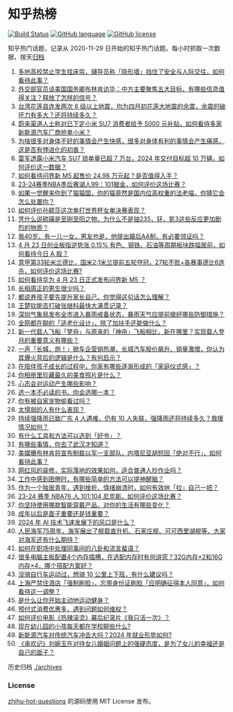 # 知乎热榜
[![Build Status](https://github.com/ToWeLong/zhihu-hot-questions/workflows/CI/badge.svg)](https://github.com/ToWeLong/zhihu-hot-questions/actions)
[![GitHub language](https://img.shields.io/badge/language-golang-orange.svg)](https://golang.org/)
[![GitHub license](https://img.shields.io/github/license/ToWeLong/zhihu-hot-questions)](https://github.com/ToWeLong/zhihu-hot-questions/blob/main/LICENSE)

知乎热门话题，记录从 2020-11-29 日开始的知乎热门话题。每小时抓取一次数据，按天[归档](./archives)

<!-- BEGIN -->

1. [多地高校禁止学生挂床帘，辅导员称「隐形墙」挡住了安全与人际交往，如何看待此事？](https://www.zhihu.com/question/653826349)
1. [外交部官员谈美国国务卿布林肯访华：中方主要聚焦五大目标，有哪些信息值得关注？释放了怎样的信号？](https://www.zhihu.com/question/653835647)
1. [台湾花莲县连发两次 6 级以上地震，均为四月初花莲大地震的余震，余震的破坏力有多大？还将持续多久？](https://www.zhihu.com/question/653825419)
1. [蔚来渠道人士称对已下定小米 SU7 消费者给予 5000 元补贴，如何看待多家新能源汽车厂商抢单小米？](https://www.zhihu.com/question/653842497)
1. [为啥很多对身体不好的事情会产生快感，很多对身体有利的事情会产生痛感，这是否有悖进化的初衷？](https://www.zhihu.com/question/653637359)
1. [雷军透露小米汽车 SU7 锁单量已超 7 万台，2024 年交付目标超 10 万辆，如何评价这一数据？](https://www.zhihu.com/question/653832381)
1. [如何看待问界新 M5 起售价 24.98 万元起？是否值得入手？](https://www.zhihu.com/question/653854718)
1. [23-24赛季NBA季后赛湖人99：101掘金，如何评价这场比赛？](https://www.zhihu.com/question/653842886)
1. [如果一觉醒来你到了猫猫国，你的猫竟然是国内位高权重的法老喵，你猜它会怎么处置你？](https://www.zhihu.com/question/650460810)
1. [如何评价孙颖莎这次单打世界杯女单决赛表现？](https://www.zhihu.com/question/653735273)
1. [凭什么说硫磺是至刚至阳之物，为什么不是铀235，钚，氦3这些反应更加剧烈的物质？](https://www.zhihu.com/question/653728438)
1. [我40岁。有一儿一女，男友也是，他提出婚后AA制，有必要领证吗？](https://www.zhihu.com/question/653698631)
1. [4 月 23 日创业板指逆势涨 0.15% 有色、钢铁、石油等周期板块跌幅居前，如何看待今日 A 股？](https://www.zhihu.com/question/653828096)
1. [意甲第33轮米兰德比，国米2:1米兰提前五轮夺冠，27轮不败+各赛事德比6连杀，如何评价这场比赛?](https://www.zhihu.com/question/653797124)
1. [如何看待华为 4 月 23 日正式发布问界新 M5 ？](https://www.zhihu.com/question/653847387)
1. [长相周正的男生很少吗？](https://www.zhihu.com/question/653373679)
1. [都说养孩子要先提升家长自己，你觉得这句话怎么理解？](https://www.zhihu.com/question/652450561)
1. [王楚钦能否打破张继科最快大满贯记录？](https://www.zhihu.com/question/653535141)
1. [深圳气象局发布全市进入暴雨戒备状态，暴雨天气应提前做好哪些防御措施？](https://www.zhihu.com/question/653853894)
1. [全网都在聊的「适老化设计」，除了加扶手还能做什么？](https://www.zhihu.com/question/646518740)
1. [新一代载人飞船「梦舟」与原来的「神舟」飞船相比，新在哪里？实现载人登月的重要意义有哪些？](https://www.zhihu.com/question/653423214)
1. [一声「长城，炮！」掀车企营销热潮，长城汽车股价飙升、销量激增，你认为其爆火背后的逻辑是什么？有何启示？](https://www.zhihu.com/question/653852254)
1. [在陪伴孩子成长的过程中，你家有哪些逐渐形成的「家庭仪式感」？](https://www.zhihu.com/question/653432462)
1. [你相册里珍藏最久的美食照片是什么？](https://www.zhihu.com/question/653296920)
1. [心态会对运动产生哪些影响？](https://www.zhihu.com/question/653374434)
1. [选一本不必读的书，你会选哪一本？](https://www.zhihu.com/question/653243895)
1. [你有被自家宠物偷看过吗？](https://www.zhihu.com/question/650460791)
1. [太懦弱的人有什么表现？](https://www.zhihu.com/question/482697567)
1. [持续强降雨已致广东 4 人遇难，仍有 10 人失联，强降雨还将持续多久？救援情况如何？](https://www.zhihu.com/question/653760049)
1. [有什么工具和方法可以选到「好书」？](https://www.zhihu.com/question/653243916)
1. [有哪些事情，你去了武汉才知道？](https://www.zhihu.com/question/292977484)
1. [美媒曝布林肯将宣布制裁以军一支部队，内塔尼亚胡怒回「绝对不行」，如何看待此事？](https://www.zhihu.com/question/653715806)
1. [网红风的装修，实际落地的效果如何，适合普通人抄作业吗？](https://www.zhihu.com/question/646518664)
1. [工作中感到困倦时，有哪些简单的方法可以提神醒脑？](https://www.zhihu.com/question/653669127)
1. [作为一个独居青年，遇到挫折、情绪崩溃时，如何有效地「拉」自己一把？](https://www.zhihu.com/question/653429312)
1. [23-24 赛季 NBA76 人 101:104 尼克斯，如何评价这场比赛？](https://www.zhihu.com/question/653813881)
1. [你坚持使用哪款智能穿戴产品，对你的生活有哪些变化？](https://www.zhihu.com/question/653433721)
1. [成年以后是面子重要还是钱重要？](https://www.zhihu.com/question/648740700)
1. [2024 年 AI 技术飞速发展下的风口是什么？](https://www.zhihu.com/question/646799200)
1. [人民海军75周年，海军展出了舰载直升机、石家庄舰、可可西里湖舰等，大家对海军还有什么期待？](https://www.zhihu.com/question/653718091)
1. [如何在职场中处理同事间的八卦和流言蜚语？](https://www.zhihu.com/question/653473953)
1. [很多电脑主板配置4个内存插槽，在选配内存时有何讲究？32G内存×2和16G内存×4，哪个搭配方案好？](https://www.zhihu.com/question/652999093)
1. [没骑自行车运动过，想骑 10 公里上下班，有什么建议吗？](https://www.zhihu.com/question/653134552)
1. [上海严禁住酒店「强制刷脸」，忘带身份证刷脸「应明确征得本人同意」，如何看待这一调整？](https://www.zhihu.com/question/653740485)
1. [是什么让你开始主动地运动健身？](https://www.zhihu.com/question/652617961)
1. [预付式消费优惠多，遇到问题如何维权？](https://www.zhihu.com/question/653464943)
1. [如何评价电影《热辣滚烫》幕后纪录片《我只活一次》？](https://www.zhihu.com/question/653101865)
1. [现在幼儿园的小孩每天都在学校聊些什么?](https://www.zhihu.com/question/650529479)
1. [新能源汽车对传统汽车冲击大吗？2024 年就业形势如何?](https://www.zhihu.com/question/651409518)
1. [《承欢记》刘婉玉在对待女儿婚姻问题上的强硬态度，是为了女儿的幸福还是自己的面子？](https://www.zhihu.com/question/652826267)

<!-- END -->

历史归档 [./archives](./archives)


### License
[zhihu-hot-questions](https://github.com/towelong/zhihu-hot-questions) 的源码使用 MIT License 发布。